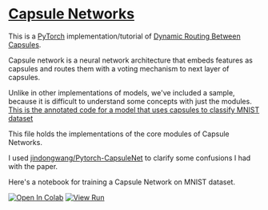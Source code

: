 # [Capsule Networks](https://nn.labml.ai/capsule_networks/index.html)

This is a [PyTorch](https://pytorch.org) implementation/tutorial of
[Dynamic Routing Between Capsules](https://arxiv.org/abs/1710.09829).

Capsule network is a neural network architecture that embeds features
as capsules and routes them with a voting mechanism to next layer of capsules.

Unlike in other implementations of models, we've included a sample, because
it is difficult to understand some concepts with just the modules.
[This is the annotated code for a model that uses capsules to classify MNIST dataset](mnist.html)

This file holds the implementations of the core modules of Capsule Networks.

I used [jindongwang/Pytorch-CapsuleNet](https://github.com/jindongwang/Pytorch-CapsuleNet) to clarify some
confusions I had with the paper.

Here's a notebook for training a Capsule Network on MNIST dataset.

[![Open In Colab](https://colab.research.google.com/assets/colab-badge.svg)](https://colab.research.google.com/github/labmlai/annotated_deep_learning_paper_implementations/blob/master/labml_nn/capsule_networks/mnist.ipynb)
[![View Run](https://img.shields.io/badge/labml-experiment-brightgreen)](https://app.labml.ai/run/e7c08e08586711ebb3e30242ac1c0002)
